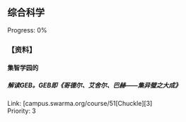 ## 综合科学  
  
Progress: 0%  
  
### 【资料】  
  
#### 集智学园的  
  
##### 解读GEB。GEB即《哥德尔、艾舍尔、巴赫——集异璧之大成》  
  
Link: [campus.swarma.org/course/51[Chuckle][3]  
Priority: 3  